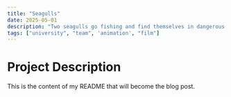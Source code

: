 ```yaml
---
title: "Seagulls"
date: 2025-05-01
description: "Two seagulls go fishing and find themselves in dangerous waters."
tags: ["university", "team", 'animation', "film"]
---
```


# Project Description

This is the content of my README that will become the blog post.